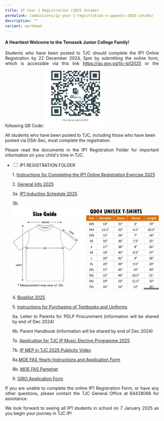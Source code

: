 ```yaml
---
title: IP Year 1 Registration (2025 Intake)
permalink: /admissions/ip-year-1-registration-n-appeals-2025-intake/
description: ""
variant: markdown
---
```

#### **A Heartiest Welcome to the Temasek Junior College Family!** ####


<p style="text-align: justify;">Students who have been posted to TJC should complete the IP1 Online Registration by 22 December 2024, 5pm by submitting the online form, which is accessible via this link  <a href="https://go.gov.sg/tjc-ip12025" target="_blank">https://go.gov.sg/tjc-ip12025</a> or the following QR Code: <img style="width:200px;height:200px;" alt="QR Code for IP1 Registration" src="/images/Admissions/2025_IP1_Reg_Code.png">
	

	
	
All students who have been posted to TJC, including those who have been posted via DSA-Sec, must complete the registration. 


</p><p style="text-align: justify;">Please read the documents in the IP1 Registration Folder for important information on your child's time in TJC.

	
	
</p><ul class="jekyllcodex_accordion">
  <li>
    <input type="checkbox" id="accordion1">
    <label for="accordion1">IP1 REGISTRATION FOLDER </label>
    <div>
<p style="text-align: justify;">1. <a href="/files/Admissions/IP1%20Registration%202025/1__Instructions_for_Completing_the_IP1_Online_Registration_Exercise_2025__Updated_13_Dec_.pdf">Instructions for Completing the IP1 Online Registration Exercise 2025</a>
			

</p><p style="text-align: justify;">2. <a href="/files/Admissions/IP1%20Registration%202025/2_General_Information_2025.pdf">General Info 2025</a> 				

			
</p><p style="text-align: justify;">3a. <a href="/files/Admissions/IP1%20Registration%202025/3__2025_IP1_Induction_Schedule.pdf">IP1 Induction Schedule 2025</a>		
			

</p><p style="text-align: justify;">3b. <img alt="Students' Tshirt Guide" src="/images/3c__2024_IP1_Induction___Students__Tshirt_Guide.jpg">		
			
</p><p style="text-align: justify;">4. <a href="/files/Admissions/IP1%20Registration%202025/4__Booklist_2025_IP_Year_1.pdf">Booklist 2025</a>
								
			
</p><p style="text-align: justify;">5. <a href="/files/Admissions/IP1%20Registration%202025/5__Instructions_for_Purchasing_of_Textbooks_and_Uniforms_1.pdf">Instructions for Purchasing of Textbooks and Uniforms</a>

			
</p><p style="text-align: justify;">6a. Letter to Parents for PDLP Procurement (information will be shared by end of Dec 2024)
	
</p><p style="text-align: justify;">6b. Parent Handbook (information will be shared by end of Dec 2024)
	
</p><p style="text-align: justify;">7a. <a href="/files/Admissions/IP1%20Registration%202025/7a__Application_for_TJC_IP_Music_Elective_Programme_2025.pdf">Application for TJC IP Music Elective Programme 2025</a>

</p><p style="text-align: justify;">7b. <a href="https://drive.google.com/file/d/1m_i9HNE0q7yjb2bkAbir8EHesUMzyAL6/view?usp=sharing" target="_blank">IP MEP in TJC 2025 Publicity Video </a></p> 			

			
<p></p><p style="text-align: justify;">8a.<a href="/files/Admissions/IP1%20Registration%202025/8a__MOE_FAS_Yearly_Instructions_and_Application_Form.pdf">MOE FAS Yearly Instructions and Application Form</a>
	
</p><p style="text-align: justify;">8b. <a href="/files/Admissions/IP1%20Registration%202025/8b__MOE_FAS_Pamphlet.pdf">MOE FAS Pamphet</a>

</p><p style="text-align: justify;">9. <a href="/files/Admissions/IP1%20Registration%202025/9__GIRO_application_form.pdf">GIRO Application Form</a>


</p></div>
	</li>
	</ul>
											
											
											

														
														
														
														
<p style="text-align: justify;">If you are unable to complete the online IP1 Registration Form, or have any other questions, please contact the TJC General Office at 64428066 for assistance.

</p><p style="text-align: justify;">We look forward to seeing all IP1 students in school on 7 January 2025 as you begin your journey in TJC IP!
</p>